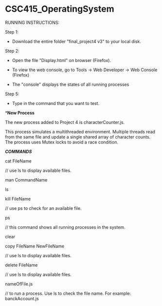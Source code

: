 # CSC415_OperatingSystem

RUNNING INSTRUCTIONS:

Step 1:

 * Download the entire folder "final_project4 v3" to your local disk.

Step 2:

* Open the file "Display.html" on browser (Firefox).

* To view the web console, go to Tools -> Web Developer -> Web Console (Firefox) 

* The "console" displays the states of all running processes

Step 5:

* Type in the command that you want to test.

*****New Process****

The new process added to Project 4 is characterCounter.js. 

This process simulates a multithreaded environment. Multiple threads read from the same file and update a single shared array of character counts. The process uses Mutex locks to avoid a race condition.

*****COMMANDS*****

cat FileName

// use ls to display available files.

man CommandName

ls

kill FileName 

// use ps to check for an available file.

ps 

// this command shows all running processes in the system.

clear

copy FileName NewFileName 

// use ls to display available files.

delete FileName 

// use ls to display available files.

nameOfFile.js

// to run a process. Use ls to check the file name. For example: banckAccount.js 


